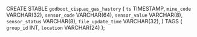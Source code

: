 
CREATE STABLE `godboot_cisp`.`aq_gas_hastory` (
`ts` TIMESTAMP,
`mine_code` VARCHAR(32),
`sensor_code` VARCHAR(64),
`sensor_value` VARCHAR(8),
`sensor_status` VARCHAR(8),
`file_update_time` VARCHAR(32),
)
TAGS (
	`group_id` INT,
	`location` VARCHAR(24)
);